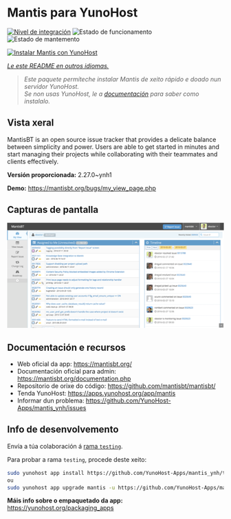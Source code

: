 <!--
NOTA: Este README foi creado automáticamente por <https://github.com/YunoHost/apps/tree/master/tools/readme_generator>
NON debe editarse manualmente.
-->

# Mantis para YunoHost

[![Nivel de integración](https://apps.yunohost.org/badge/integration/mantis)](https://ci-apps.yunohost.org/ci/apps/mantis/)
![Estado de funcionamento](https://apps.yunohost.org/badge/state/mantis)
![Estado de mantemento](https://apps.yunohost.org/badge/maintained/mantis)

[![Instalar Mantis con YunoHost](https://install-app.yunohost.org/install-with-yunohost.svg)](https://install-app.yunohost.org/?app=mantis)

*[Le este README en outros idiomas.](./ALL_README.md)*

> *Este paquete permíteche instalar Mantis de xeito rápido e doado nun servidor YunoHost.*  
> *Se non usas YunoHost, le a [documentación](https://yunohost.org/install) para saber como instalalo.*

## Vista xeral

MantisBT is an open source issue tracker that provides a delicate balance between simplicity and power. Users are able to get started in minutes and start managing their projects while collaborating with their teammates and clients effectively. 

**Versión proporcionada:** 2.27.0~ynh1

**Demo:** <https://mantisbt.org/bugs/my_view_page.php>

## Capturas de pantalla

![Captura de pantalla de Mantis](./doc/screenshots/modern_my_view.png)

## Documentación e recursos

- Web oficial da app: <https://mantisbt.org/>
- Documentación oficial para admin: <https://mantisbt.org/documentation.php>
- Repositorio de orixe do código: <https://github.com/mantisbt/mantisbt/>
- Tenda YunoHost: <https://apps.yunohost.org/app/mantis>
- Informar dun problema: <https://github.com/YunoHost-Apps/mantis_ynh/issues>

## Info de desenvolvemento

Envía a túa colaboración á [rama `testing`](https://github.com/YunoHost-Apps/mantis_ynh/tree/testing).

Para probar a rama `testing`, procede deste xeito:

```bash
sudo yunohost app install https://github.com/YunoHost-Apps/mantis_ynh/tree/testing --debug
ou
sudo yunohost app upgrade mantis -u https://github.com/YunoHost-Apps/mantis_ynh/tree/testing --debug
```

**Máis info sobre o empaquetado da app:** <https://yunohost.org/packaging_apps>
